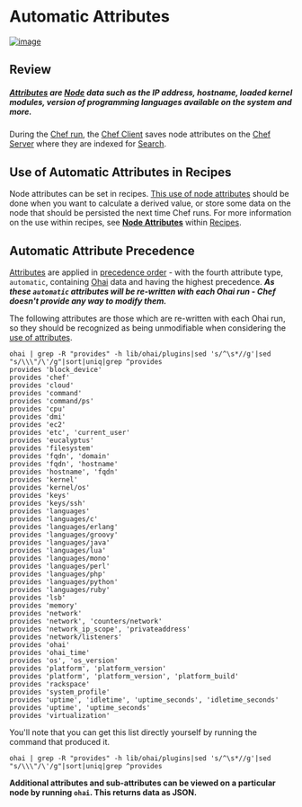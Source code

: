 Automatic Attributes
====================

[![image](../attachments/thumbnails/16089153/16187399)](http://wiki.opscode.com/download../attachments/16089153/attributes.jpg)

Review
------

##### [Attributes](Attributes.html "Attributes") are [Node](Nodes.html "Nodes") data such as the IP address, hostname, loaded kernel modules, version of programming languages available on the system and more.   
  
 During the [Chef run](Anatomy%20of%20a%20Chef%20Run.html "Anatomy of a Chef Run"), the [Chef Client](Chef%20Client.html "Chef Client") saves node attributes on the [Chef Server](Chef%20Server.html "Chef Server") where they are indexed for [Search](Search.html "Search").

  

Use of Automatic Attributes in Recipes
--------------------------------------

Node attributes can be set in recipes. [This use of node
attributes](Attributes.html#Attributes-HowtoUseAttributes) should be
done when you want to calculate a derived value, or store some data on
the node that should be persisted the next time Chef runs. For more
information on the use within recipes, see **[Node
Attributes](Recipes.html#Recipes-NodeAttributes)** within
[Recipes](Recipes.html "Recipes").

Automatic Attribute Precedence
------------------------------

[Attributes](Attributes.html "Attributes") are applied in [precedence
order](Attributes.html#Attributes-AttributeTypeandPrecedence) - with the
fourth attribute type, `automatic`, containing [Ohai](Ohai.html "Ohai")
data and having the highest precedence. ***As these `automatic`
attributes will be re-written with each Ohai run - Chef doesn't provide
any way to modify them.***

The following attributes are those which are re-written with each Ohai
run, so they should be recognized as being unmodifiable when considering
the [use of attributes](Attributes.html#Attributes-HowtoUseAttributes).

    ohai | grep -R "provides" -h lib/ohai/plugins|sed 's/^\s*//g'|sed "s/\\\"/\'/g"|sort|uniq|grep ^provides
    provides 'block_device'
    provides 'chef'
    provides 'cloud'
    provides 'command'
    provides 'command/ps'
    provides 'cpu'
    provides 'dmi'
    provides 'ec2'
    provides 'etc', 'current_user'
    provides 'eucalyptus'
    provides 'filesystem'
    provides 'fqdn', 'domain'
    provides 'fqdn', 'hostname'
    provides 'hostname', 'fqdn'
    provides 'kernel'
    provides 'kernel/os'
    provides 'keys'
    provides 'keys/ssh'
    provides 'languages'
    provides 'languages/c'
    provides 'languages/erlang'
    provides 'languages/groovy'
    provides 'languages/java'
    provides 'languages/lua'
    provides 'languages/mono'
    provides 'languages/perl'
    provides 'languages/php'
    provides 'languages/python'
    provides 'languages/ruby'
    provides 'lsb'
    provides 'memory'
    provides 'network'
    provides 'network', 'counters/network'
    provides 'network_ip_scope', 'privateaddress'
    provides 'network/listeners'
    provides 'ohai'
    provides 'ohai_time'
    provides 'os', 'os_version'
    provides 'platform', 'platform_version'
    provides 'platform', 'platform_version', 'platform_build'
    provides 'rackspace'
    provides 'system_profile'
    provides 'uptime', 'idletime', 'uptime_seconds', 'idletime_seconds'
    provides 'uptime', 'uptime_seconds'
    provides 'virtualization'

  

You'll note that you can get this list directly yourself by running the
command that produced it.

    ohai | grep -R "provides" -h lib/ohai/plugins|sed 's/^\s*//g'|sed "s/\\\"/\'/g"|sort|uniq|grep ^provides

  

**Additional attributes and sub-attributes can be viewed on a particular
node by running `ohai`. This returns data as JSON.**   
  
  
  

  
